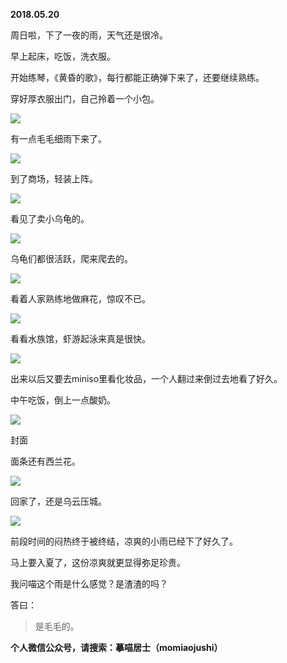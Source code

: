 
          
            
**2018.05.20**

周日啦，下了一夜的雨，天气还是很冷。

早上起床，吃饭，洗衣服。

开始练琴，《黄昏的歌》，每行都能正确弹下来了，还要继续熟练。

穿好厚衣服出门，自己拎着一个小包。




![](img/51001-41d108cf519972df.jpg)




有一点毛毛细雨下来了。




![](img/51001-a671d755f0c12b27.jpg)




到了商场，轻装上阵。




![](img/51001-6a1d77880899bd57.jpg)




看见了卖小乌龟的。




![](img/51001-9775a2e0b6f4e7de.jpg)




乌龟们都很活跃，爬来爬去的。




![](img/51001-644942e02a1f3779.jpg)




看着人家熟练地做麻花，惊叹不已。




![](img/51001-7a219f8b72055da0.jpg)




看看水族馆，虾游起泳来真是很快。




![](img/51001-a67b63583fec26a6.jpg)




出来以后又要去miniso里看化妆品，一个人翻过来倒过去地看了好久。

中午吃饭，倒上一点酸奶。




![](img/51001-03f88e5adbe0e87b.jpg)

封面


面条还有西兰花。




![](img/51001-354f1bfc70a0302a.jpg)




回家了，还是乌云压城。




![](img/51001-d7365415b4fe17b1.jpg)




前段时间的闷热终于被终结，凉爽的小雨已经下了好久了。

马上要入夏了，这份凉爽就更显得弥足珍贵。

我问喵这个雨是什么感觉？是渣渣的吗？

答曰：
>是毛毛的。




**个人微信公众号，请搜索：摹喵居士（momiaojushi）**

          
        